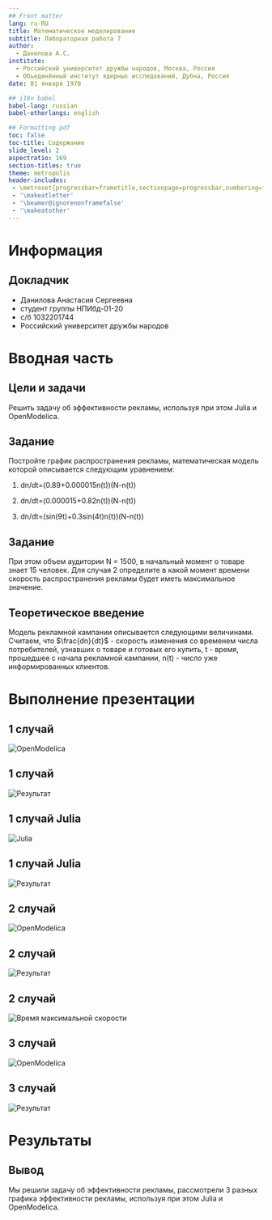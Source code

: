 ```yaml
---
## Front matter
lang: ru-RU
title: Математическое моделирование
subtitle: Лабораторная работа 7
author:
  - Данилова А.С.
institute:
  - Российский университет дружбы народов, Москва, Россия
  - Объединённый институт ядерных исследований, Дубна, Россия
date: 01 января 1970

## i18n babel
babel-lang: russian
babel-otherlangs: english

## Formatting pdf
toc: false
toc-title: Содержание
slide_level: 2
aspectratio: 169
section-titles: true
theme: metropolis
header-includes:
 - \metroset{progressbar=frametitle,sectionpage=progressbar,numbering=fraction}
 - '\makeatletter'
 - '\beamer@ignorenonframefalse'
 - '\makeatother'
---
```


# Информация

## Докладчик

  * Данилова Анастасия Сергеевна
  * студент группы НПИбд-01-20
  * с/б 1032201744
  * Российский университет дружбы народов

# Вводная часть

## Цели и задачи

Решить задачу об эффективности рекламы, используя при этом Julia и OpenModelica. 

## Задание

Постройте график распространения рекламы, математическая модель которой описывается
следующим уравнением:

1. dn/dt=(0.89+0.000015n(t))(N-n(t))

2. dn/dt=(0.000015+0.82n(t))(N-n(t))

3. dn/dt=(sin(9t)+0.3sin(4t)n(t))(N-n(t))

## Задание

При этом объем аудитории
N = 1500, в начальный момент о товаре знает 15 человек. Для
случая 2 определите в какой момент времени скорость распространения рекламы будет
иметь максимальное значение.

## Теоретическое введение

Модель рекламной кампании описывается следующими величинами.
Считаем, что $\frac{dn}{dt}$ - скорость изменения со временем числа потребителей,
узнавших о товаре и готовых его купить,
t - время, прошедшее с начала рекламной
кампании,
n(t) - число уже информированных клиентов.

# Выполнение презентации

## 1 случай

![OpenModelica](image/photo_1.jpg)

## 1 случай

![Результат](image/photo_2.jpg)

## 1 случай Julia

![Julia](image/photo_8.jpg)

## 1 случай Julia

![Результат](image/photo_9.jpg)

## 2 случай

![OpenModelica](image/photo_3.jpg)

## 2 случай

![Результат](image/photo_4.jpg)

## 2 случай

![Время максимальной скорости](image/photo_5.jpg)

## 3 случай

![OpenModelica](image/photo_7.jpg)

## 3 случай

![Результат](image/photo_6.jpg)

# Результаты

## Вывод

Мы решили задачу об эффективности рекламы, рассмотрели 3 разных графика эффективности рекламы, используя при этом Julia и OpenModelica.

